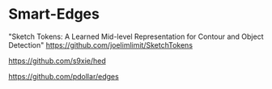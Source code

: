 # Smart-Edges

"Sketch Tokens: A Learned Mid-level Representation for Contour and Object Detection"
https://github.com/joelimlimit/SketchTokens

https://github.com/s9xie/hed

https://github.com/pdollar/edges
